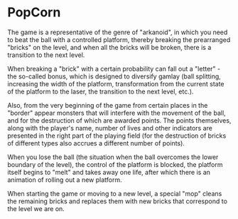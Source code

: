 # PopCorn

The game is a representative of the genre of "arkanoid", in which you need to beat the ball with a controlled platform, thereby breaking the prearranged "bricks" on the level, and when all the bricks will be broken, there is a transition to the next level.

When breaking a "brick" with a certain probability can fall out a "letter" - the so-called bonus, which is designed to diversify gamlay (ball splitting, increasing the width of the platform, transformation from the current state of the platform to the laser, the transition to the next level, etc.).

Also, from the very beginning of the game from certain places in the "border" appear monsters that will interfere with the movement of the ball, and for the destruction of which are awarded points. The points themselves, along with the player's name, number of lives and other indicators are presented in the right part of the playing field (for the destruction of bricks of different types also accrues a different number of points).

When you lose the ball (the situation when the ball overcomes the lower boundary of the level), the control of the platform is blocked, the platform itself begins to "melt" and takes away one life, after which there is an animation of rolling out a new platform.

When starting the game or moving to a new level, a special "mop" cleans the remaining bricks and replaces them with new bricks that correspond to the level we are on.
